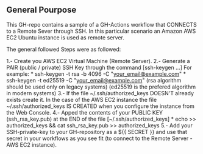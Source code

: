 ## General Pourpose

This GH-repo contains a sample of a GH-Actions workflow that CONNECTS to a Remote Sever through SSH.
In this particular scenario an Amazon AWS EC2 Ubuntu instance is used as remote server.

The general followed Steps were as followed:

1.- Create you AWS EC2 Virtual Machine (Remote Server).
2.- Generate a PAIR (public / private) SSH Key through the command [ssh-keygen ...]
    For example:
        * ssh-keygen -t rsa -b 4096 -C "your_email@example.com"
        * ssh-keygen -t ed25519 -C "your_email@example.com"
    (rsa algorithm should be used only on legacy systems)
    (ed25519 is the prefered algorithm in modern systems)
3.- If the file ~/.ssh/authorized_keys DOESN'T already exists create it.
    In the case of the AWS EC2 instance the file ~/.ssh/authorized_keys IS CREATED when you configure 
    the instance from the Web Console.
4.- Apped the contents of your PUBLIC KEY (ssh_rsa_key.pub) at the END of the file 
    [~/.ssh/authorized_keys]
        * echo >> authorized_keys && cat ssh_rsa_key.pub >> authorized_keys
5.- Add your SSH-private-key to your GH-repository as a ${{ SECRET }} and use that
    secret in your workflows as you see fit (to connect to the Remote Server - AWS EC2 instance).